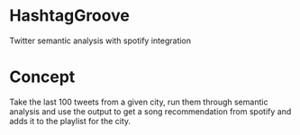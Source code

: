 # HashtagGroove
Twitter semantic analysis with spotify integration

# Concept
Take the last 100 tweets from a given city, run them through semantic analysis and use the output to get a song recommendation from spotify and adds it to the playlist for the city.

